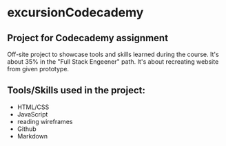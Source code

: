 # excursionCodecademy
## Project for Codecademy assignment 

Off-site project to showcase tools and skills learned during the course. It's about 35% in the "Full Stack Engeener" path. It's about recreating website from given prototype. 

## Tools/Skills used in the project:
- HTML/CSS
- JavaScript
- reading wireframes
- Github 
- Markdown

